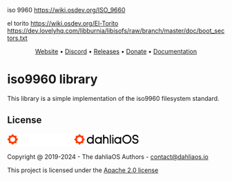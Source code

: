 iso 9960
https://wiki.osdev.org/ISO_9660

el torito
https://wiki.osdev.org/El-Torito
https://dev.lovelyhq.com/libburnia/libisofs/raw/branch/master/doc/boot_sectors.txt

<p align="center">
<a href="https://dahliaos.io">Website</a> •
<a href="https://dahliaos.io/discord">Discord</a> •
<a href="https://dahliaos.io/download">Releases</a> •
<a href="https://dahliaos.io/donate">Donate</a> •
<a href="https://docs.dahliaos.io">Documentation</a>

# iso9960 library
This library is a simple implementation of the iso9960 filesystem standard.

## License

<p align="left">
  <img width="30%" src="https://github.com/dahliaOS/brand/blob/main/dahliaOS/logotype/svg/logotype-dark.svg#gh-dark-mode-only"/>
  <img width="30%" src="https://github.com/dahliaOS/brand/blob/main/dahliaOS/logotype/svg/logotype-light.svg#gh-light-mode-only"/>
</p>

Copyright @ 2019-2024 - The dahliaOS Authors - contact@dahliaos.io

This project is licensed under the [Apache 2.0 license](/LICENSE)
